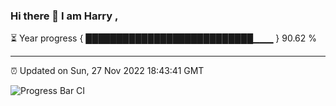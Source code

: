 ### Hi there 👋 I am Harry , 

⏳ Year progress { ███████████████████████████▁▁▁ } 90.62 %

---

⏰ Updated on Sun, 27 Nov 2022 18:43:41 GMT

![Progress Bar CI](https://github.com/duykhang68/duykhang68/workflows/Progress%20Bar%20CI/badge.svg)
